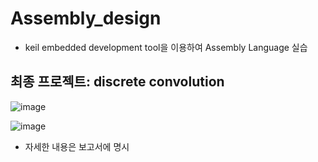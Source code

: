 Assembly_design
================
- keil embedded development tool을 이용하여 Assembly Language 실습
  
최종 프로젝트: discrete convolution
-----------------------------------

![image](https://github.com/user-attachments/assets/66ad5378-4606-401d-94cc-b450f5983a2b)

![image](https://github.com/user-attachments/assets/36a9d194-9ccd-44c0-bef9-4b9de6bcd81c)

- 자세한 내용은 보고서에 명시
